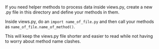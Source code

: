 If you need helper methods to process data inside views.py, create a new
.py file in this directory and define your methods in them.

Inside views.py, do an `import name_of_file.py` and then call your methods as
`name_of_file.name_of_method()`.

This will keep the views.py file shorter and easier to read while not having to
worry about method name clashes.